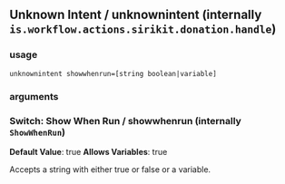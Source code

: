 
## Unknown Intent / unknownintent (internally `is.workflow.actions.sirikit.donation.handle`)




### usage
`unknownintent showwhenrun=[string boolean|variable]`

### arguments
### Switch: Show When Run / showwhenrun (internally `ShowWhenRun`)
**Default Value**: true
**Allows Variables**: true


Accepts a string with either true or false
or a variable.
